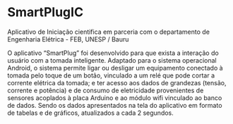 # SmartPlugIC
Aplicativo de Iniciação cientifica em parceria com o departamento de Engenharia Elétrica - FEB, UNESP / Bauru

O aplicativo “SmartPlug” foi desenvolvido para que exista a interação do usuário com a tomada inteligente. Adaptado para o sistema operacional Android, o sistema permite ligar ou desligar um equipamento conectado à tomada pelo toque de um botão, vinculado a um relé que pode cortar a corrente elétrica da tomada; e ter acesso aos dados de grandezas (tensão, corrente e potência) e de consumo de eletricidade provenientes de sensores acoplados à placa Arduino e ao módulo wifi vinculado ao banco de dados. Sendo os dados apresentados na tela do aplicativo em formato de tabelas e de gráficos, atualizados a cada 2 segundos.
